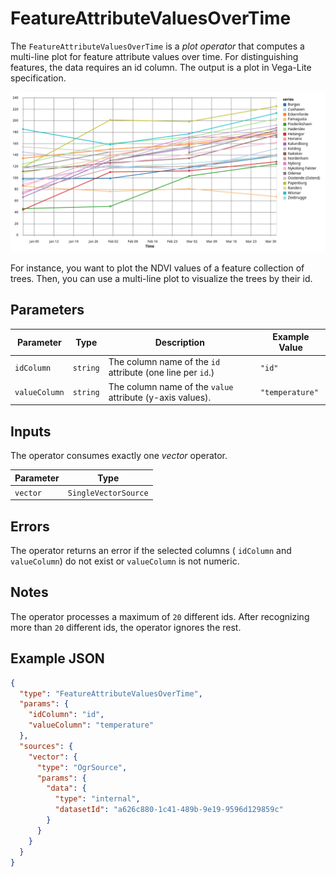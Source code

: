 # FeatureAttributeValuesOverTime

The `FeatureAttributeValuesOverTime` is a _plot operator_ that computes a multi-line plot for feature attribute values over time.
For distinguishing features, the data requires an id column.
The output is a plot in Vega-Lite specification.

![Feature Attribute Values Over Time](../images/feature_attribute_values_over_time_example.png)

For instance, you want to plot the NDVI values of a feature collection of trees.
Then, you can use a multi-line plot to visualize the trees by their id.

## Parameters

| Parameter     | Type     | Description                                                | Example Value   |
| ------------- | -------- | ---------------------------------------------------------- | --------------- |
| `idColumn`    | `string` | The column name of the `id` attribute (one line per `id`.) | `"id"`          |
| `valueColumn` | `string` | The column name of the `value` attribute (y-axis values).  | `"temperature"` |

## Inputs

The operator consumes exactly one _vector_ operator.

| Parameter | Type                 |
| --------- | -------------------- |
| `vector`  | `SingleVectorSource` |

## Errors

The operator returns an error if the selected columns ( `idColumn` and `valueColumn`) do not exist or `valueColumn` is not numeric.

## Notes

The operator processes a maximum of `20` different ids.
After recognizing more than `20` different ids, the operator ignores the rest.

## Example JSON

```json
{
  "type": "FeatureAttributeValuesOverTime",
  "params": {
    "idColumn": "id",
    "valueColumn": "temperature"
  },
  "sources": {
    "vector": {
      "type": "OgrSource",
      "params": {
        "data": {
          "type": "internal",
          "datasetId": "a626c880-1c41-489b-9e19-9596d129859c"
        }
      }
    }
  }
}
```
